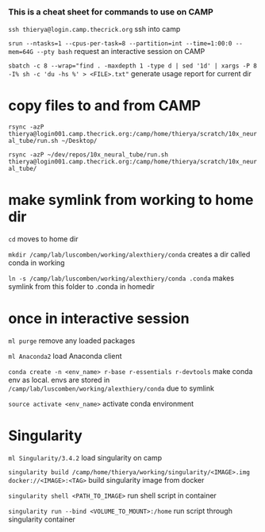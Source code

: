 
### This is a cheat sheet for commands to use on CAMP

`ssh thierya@login.camp.thecrick.org` ssh into camp

`srun --ntasks=1 --cpus-per-task=8 --partition=int --time=1:00:0 --mem=64G --pty bash` request an interactive session on CAMP

`sbatch -c 8 --wrap="find . -maxdepth 1 -type d | sed '1d' | xargs -P 8 -I% sh -c 'du -hs %' > <FILE>.txt"` generate usage report for current dir


copy files to and from CAMP
===

`rsync -azP thierya@login001.camp.thecrick.org:/camp/home/thierya/scratch/10x_neural_tube/run.sh ~/Desktop/`

`rsync -azP ~/dev/repos/10x_neural_tube/run.sh thierya@login001.camp.thecrick.org:/camp/home/thierya/scratch/10x_neural_tube/`


make symlink from working to home dir
===

`cd` moves to home dir

`mkdir /camp/lab/luscomben/working/alexthiery/conda` creates a dir called conda in working

`ln -s /camp/lab/luscomben/working/alexthiery/conda .conda` makes symlink from this folder to .conda in homedir


once in interactive session
===

`ml purge` remove any loaded packages

`ml Anaconda2` load Anaconda client

`conda create -n <env_name> r-base r-essentials r-devtools` make conda env as local. envs are stored in `/camp/lab/luscomben/working/alexthiery/conda` due to symlink

`source activate <env_name>` activate conda environment



Singularity
===

`ml Singularity/3.4.2` load singularity on camp

`singularity build /camp/home/thierya/working/singularity/<IMAGE>.img docker://<IMAGE>:<TAG>` build singularity image from docker

`singularity shell <PATH_TO_IMAGE>` run shell script in container

`singularity run --bind <VOLUME_TO_MOUNT>:/home` run script through singularity container

